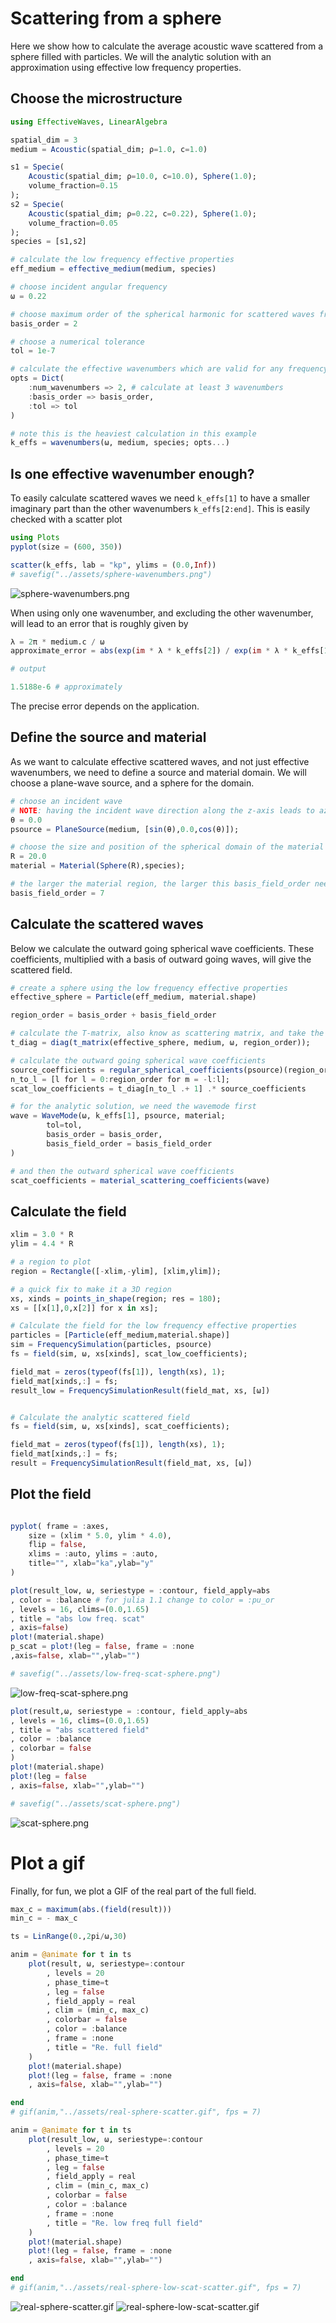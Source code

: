 # Scattering from a sphere

Here we show how to calculate the average acoustic wave scattered from a sphere filled with particles. We will the analytic solution with an approximation using effective low frequency properties.


## Choose the microstructure
```julia
using EffectiveWaves, LinearAlgebra

spatial_dim = 3
medium = Acoustic(spatial_dim; ρ=1.0, c=1.0)

s1 = Specie(
    Acoustic(spatial_dim; ρ=10.0, c=10.0), Sphere(1.0);
    volume_fraction=0.15
);
s2 = Specie(
    Acoustic(spatial_dim; ρ=0.22, c=0.22), Sphere(1.0);
    volume_fraction=0.05
);
species = [s1,s2]

# calculate the low frequency effective properties
eff_medium = effective_medium(medium, species)

# choose incident angular frequency
ω = 0.22

# choose maximum order of the spherical harmonic for scattered waves from particles
basis_order = 2

# choose a numerical tolerance
tol = 1e-7

# calculate the effective wavenumbers which are valid for any frequency low frequency effective properties
opts = Dict(
    :num_wavenumbers => 2, # calculate at least 3 wavenumbers
    :basis_order => basis_order,
    :tol => tol
)

# note this is the heaviest calculation in this example
k_effs = wavenumbers(ω, medium, species; opts...)
```

## Is one effective wavenumber enough?
To easily calculate scattered waves we need `k_effs[1]` to have a smaller imaginary part than the other wavenumbers `k_effs[2:end]`. This is easily checked with a scatter plot

```julia
using Plots
pyplot(size = (600, 350))

scatter(k_effs, lab = "kp", ylims = (0.0,Inf))  
# savefig("../assets/sphere-wavenumbers.png")
```
![sphere-wavenumbers.png](../assets/sphere-wavenumbers.png)

When using only one wavenumber, and excluding the other wavenumber, will lead to an error that is roughly given by
```julia
λ = 2π * medium.c / ω
approximate_error = abs(exp(im * λ * k_effs[2]) / exp(im * λ * k_effs[1]))

# output

1.5188e-6 # approximately
```
The precise error depends on the application.

## Define the source and material
As we want to calculate effective scattered waves, and not just effective wavenumbers, we need to define a source and material domain. We will choose a plane-wave source, and a sphere for the domain.  
```julia
# choose an incident wave
# NOTE: having the incident wave direction along the z-axis leads to azimuthal symmetry, which simplifies the next steps.
θ = 0.0
psource = PlaneSource(medium, [sin(θ),0.0,cos(θ)]);

# choose the size and position of the spherical domain of the material
R = 20.0
material = Material(Sphere(R),species);

# the larger the material region, the larger this basis_field_order needs to be
basis_field_order = 7
```

## Calculate the scattered waves
Below we calculate the outward going spherical wave coefficients. These coefficients, multiplied with a basis of outward going waves, will give the scattered field.
```julia
# create a sphere using the low frequency effective properties
effective_sphere = Particle(eff_medium, material.shape)

region_order = basis_order + basis_field_order

# calculate the T-matrix, also know as scattering matrix, and take the diagonal
t_diag = diag(t_matrix(effective_sphere, medium, ω, region_order));

# calculate the outward going spherical wave coefficients
source_coefficients = regular_spherical_coefficients(psource)(region_order,zeros(3),ω);
n_to_l = [l for l = 0:region_order for m = -l:l];
scat_low_coefficients = t_diag[n_to_l .+ 1] .* source_coefficients

# for the analytic solution, we need the wavemode first
wave = WaveMode(ω, k_effs[1], psource, material;
        tol=tol,
        basis_order = basis_order,
        basis_field_order = basis_field_order
)

# and then the outward spherical wave coefficients
scat_coefficients = material_scattering_coefficients(wave)
```

## Calculate the field
```julia
xlim = 3.0 * R
ylim = 4.4 * R

# a region to plot
region = Rectangle([-xlim,-ylim], [xlim,ylim]);

# a quick fix to make it a 3D region
xs, xinds = points_in_shape(region; res = 180);
xs = [[x[1],0,x[2]] for x in xs];

# Calculate the field for the low frequency effective properties
particles = [Particle(eff_medium,material.shape)]
sim = FrequencySimulation(particles, psource)
fs = field(sim, ω, xs[xinds], scat_low_coefficients);

field_mat = zeros(typeof(fs[1]), length(xs), 1);
field_mat[xinds,:] = fs;
result_low = FrequencySimulationResult(field_mat, xs, [ω])


# Calculate the analytic scattered field
fs = field(sim, ω, xs[xinds], scat_coefficients);

field_mat = zeros(typeof(fs[1]), length(xs), 1);
field_mat[xinds,:] = fs;
result = FrequencySimulationResult(field_mat, xs, [ω])
```

## Plot the field
```julia

pyplot( frame = :axes,
    size = (xlim * 5.0, ylim * 4.0),
    flip = false,
    xlims = :auto, ylims = :auto,
    title="", xlab="ka",ylab="y"
)

plot(result_low, ω, seriestype = :contour, field_apply=abs
, color = :balance # for julia 1.1 change to color = :pu_or
, levels = 16, clims=(0.0,1.65)
, title = "abs low freq. scat"
, axis=false)
plot!(material.shape)
p_scat = plot!(leg = false, frame = :none
,axis=false, xlab="",ylab="")

# savefig("../assets/low-freq-scat-sphere.png")
```
![low-freq-scat-sphere.png](../assets/low-freq-scat-sphere.png)

```julia
plot(result,ω, seriestype = :contour, field_apply=abs
, levels = 16, clims=(0.0,1.65)
, title = "abs scattered field"
, color = :balance
, colorbar = false
)
plot!(material.shape)
plot!(leg = false
, axis=false, xlab="",ylab="")

# savefig("../assets/scat-sphere.png")
```
![scat-sphere.png](../assets/scat-sphere.png)

# Plot a gif

Finally, for fun, we plot a GIF of the real part of the full field.

```julia
max_c = maximum(abs.(field(result)))
min_c = - max_c

ts = LinRange(0.,2pi/ω,30)

anim = @animate for t in ts
    plot(result, ω, seriestype=:contour
        , levels = 20
        , phase_time=t
        , leg = false
        , field_apply = real
        , clim = (min_c, max_c)
        , colorbar = false
        , color = :balance
        , frame = :none
        , title = "Re. full field"
    )
    plot!(material.shape)
    plot!(leg = false, frame = :none
    , axis=false, xlab="",ylab="")

end
# gif(anim,"../assets/real-sphere-scatter.gif", fps = 7)

anim = @animate for t in ts
    plot(result_low, ω, seriestype=:contour
        , levels = 20
        , phase_time=t
        , leg = false
        , field_apply = real
        , clim = (min_c, max_c)
        , colorbar = false
        , color = :balance
        , frame = :none
        , title = "Re. low freq full field"
    )
    plot!(material.shape)
    plot!(leg = false, frame = :none
    , axis=false, xlab="",ylab="")

end
# gif(anim,"../assets/real-sphere-low-scat-scatter.gif", fps = 7)

```
![real-sphere-scatter.gif](../assets/real-sphere-scatter.gif)
![real-sphere-low-scat-scatter.gif](../assets/real-sphere-low-scat-scatter.gif)
